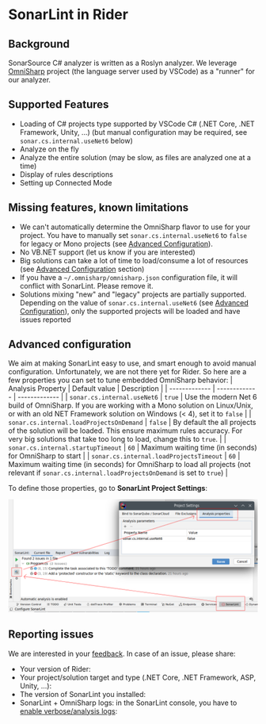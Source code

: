 # SonarLint in Rider

## Background

SonarSource C# analyzer is written as a Roslyn analyzer. We leverage [OmniSharp](https://github.com/OmniSharp/omnisharp-roslyn) project (the language server used by VSCode) as a "runner" for our analyzer.

## Supported Features

* Loading of C# projects type supported by VSCode C# (.NET Core, .NET Framework, Unity, ...) (but manual configuration may be required, see `sonar.cs.internal.useNet6` below)
* Analyze on the fly
* Analyze the entire solution (may be slow, as files are analyzed one at a time)
* Display of rules descriptions
* Setting up Connected Mode

## Missing features, known limitations

* We can't automatically determine the OmniSharp flavor to use for your project. You have to manually set `sonar.cs.internal.useNet6` to `false` for legacy or Mono projects (see [Advanced Configuration](#advanced-configuration)).
* No VB.NET support (let us know if you are interested)
* Big solutions can take a lot of time to load/consume a lot of resources (see [Advanced Configuration](#advanced-configuration) section)
* If you have a `~/.omnisharp/omnisharp.json` configuration file, it will conflict with SonarLint. Please remove it.
* Solutions mixing "new" and "legacy" projects are partially supported. Depending on the value of `sonar.cs.internal.useNet6` (see [Advanced Configuration](#advanced-configuration)), only the supported projects will be loaded and have issues reported

## Advanced configuration

We aim at making SonarLint easy to use, and smart enough to avoid manual configuration. Unfortunately, we are not there yet for Rider. So here are a few properties you can set to tune embedded OmniSharp behavior:
| Analysis Property  | Default value | Description |
| ------------- | ------------- | ------------- |
| `sonar.cs.internal.useNet6`  | `true`  | Use the modern Net 6 build of OmniSharp. If you are working with a Mono solution on Linux/Unix, or with an old NET Framework solution on Windows (< 4), set it to `false` |
| `sonar.cs.internal.loadProjectsOnDemand`  | `false`  | By default the all projects of the solution will be loaded. This ensure maximum rules accuracy. For very big solutions that take too long to load, change this to `true`. |
| `sonar.cs.internal.startupTimeout`  | `60`  | Maximum waiting time (in seconds) for OmniSharp to start |
| `sonar.cs.internal.loadProjectsTimeout`  | `60`  | Maximum waiting time (in seconds) for OmniSharp to load all projects (not relevant if `sonar.cs.internal.loadProjectsOnDemand` is set to `true`) |

To define those properties, go to **SonarLint Project Settings**:

![Analysis Properties](images/rider/project_settings_analysis_props.png "Analysis Properties")

## Reporting issues

We are interested in your [feedback](https://community.sonarsource.com/c/sl/fault/6). In case of an issue, please share:
* Your version of Rider:
* Your project/solution target and type (.NET Core, .NET Framework, ASP, Unity, ...):
* The version of SonarLint you installed:
* SonarLint + OmniSharp logs: in the SonarLint console, you have to [enable verbose/analysis logs](Troubleshooting):